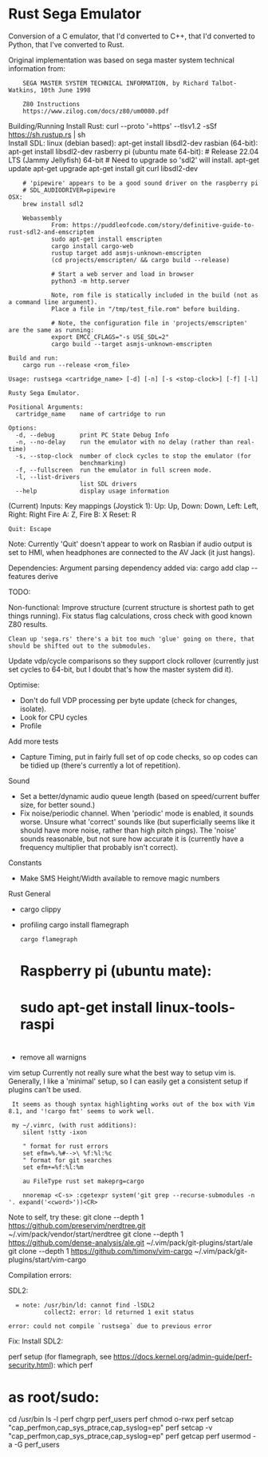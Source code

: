 Rust Sega Emulator
==================

Conversion of a C emulator, that I'd converted to C++, that I'd converted to
Python, that I've converted to Rust.

Original implementation was based on sega master system technical information from:

        SEGA MASTER SYSTEM TECHNICAL INFORMATION, by Richard Talbot-Watkins, 10th June 1998

        Z80 Instructions
        https://www.zilog.com/docs/z80/um0080.pdf

Building/Running
    Install Rust:
	curl --proto '=https' --tlsv1.2 -sSf https://sh.rustup.rs | sh	
    Install SDL:
	linux (debian based): 
		apt-get install libsdl2-dev
	rasbian (64-bit): 
		apt-get install libsdl2-dev
	rasberry pi (ubuntu mate 64-bit): 
		# Release 22.04 LTS (Jammy Jellyfish) 64-bit
		# Need to upgrade so 'sdl2' will install.
		apt-get update
		apt-get upgrade
		apt-get install git curl libsdl2-dev

		# 'pipewire' appears to be a good sound driver on the raspberry pi
		# SDL_AUDIODRIVER=pipewire 
	OSX: 
		brew install sdl2

        Webassembly
                From: https://puddleofcode.com/story/definitive-guide-to-rust-sdl2-and-emscriptem
                sudo apt-get install emscripten
                cargo install cargo-web
                rustup target add asmjs-unknown-emscripten
                (cd projects/emscripten/ && cargo build --release)

                # Start a web server and load in browser
                python3 -m http.server

                Note, rom file is statically included in the build (not as a command line argument).
                Place a file in "/tmp/test_file.rom" before building.

                # Note, the configuration file in 'projects/emscripten' are the same as running:
                export EMCC_CFLAGS="-s USE_SDL=2"
                cargo build --target asmjs-unknown-emscripten

    Build and run:
        cargo run --release <rom_file>

    Usage: rustsega <cartridge_name> [-d] [-n] [-s <stop-clock>] [-f] [-l]
    
    Rusty Sega Emulator.
    
    Positional Arguments:
      cartridge_name    name of cartridge to run
    
    Options:
      -d, --debug       print PC State Debug Info
      -n, --no-delay    run the emulator with no delay (rather than real-time)
      -s, --stop-clock  number of clock cycles to stop the emulator (for
                        benchmarking)
      -f, --fullscreen  run the emulator in full screen mode.
      -l, --list-drivers
                        list SDL drivers
      --help            display usage information

(Current) Inputs:
    Key mappings (Joystick 1):
    Up: Up, Down: Down, Left: Left, Right: Right
    Fire A: Z, Fire B: X
    Reset: R

    Quit: Escape

Note: Currently 'Quit' doesn't appear to work on Rasbian if audio output is set to HMI, when headphones are connected to the AV Jack (it just hangs).

Dependencies:
   Argument parsing dependency added via:
       cargo add clap --features derive

TODO:

 Non-functional:
    Improve structure (current structure is shortest path to get things running).
    Fix status flag calculations,  cross check with good known Z80 results.

    Clean up 'sega.rs' there's a bit too much 'glue' going on there, that should be shifted out to the submodules.

  Update vdp/cycle comparisons so they support clock rollover (currently just set cycles to 64-bit, but I doubt that's how the master system did it).

 Optimise:
 - Don't do full VDP processing per byte update (check for changes, isolate).
 - Look for CPU cycles
 - Profile

Add more tests
  - Capture Timing, put in fairly full set of op code checks, so op codes can be tidied up (there's currently a lot of repetition).

Sound
  - Set a better/dynamic audio queue length (based on speed/current buffer size, for better sound.)
  - Fix noise/periodic channel. When 'periodic' mode is enabled, it sounds
    worse.  Unsure what 'correct' sounds like (but superficially seems like it
    should have more noise, rather than high pitch pings). The 'noise' sounds
    reasonable, but not sure how accurate it is (currently have a frequency
    multiplier that probably isn't correct).

  
Constants
  - Make SMS Height/Width available to remove magic numbers

Rust General
  - cargo clippy
  - profiling
	cargo install flamegraph

        cargo flamegraph
	#
	# Raspberry pi (ubuntu mate):
	# sudo apt-get install linux-tools-raspi
	#

  - remove all warnigns

vim setup
  Currently not really sure what the best way to setup vim is.  Generally, I like a 'minimal' setup, so I can easily get a consistent setup if plugins can't be used.

     It seems as though syntax highlighting works out of the box with Vim 8.1, and '!cargo fmt' seems to work well.

     my ~/.vimrc, (with rust additions):
        silent !stty -ixon

        " format for rust errors
        set efm=%.%#-->\ %f:%l:%c
        " format for git searches
        set efm+=%f:%l:%m
        
        au FileType rust set makeprg=cargo

        nnoremap <C-s> :cgetexpr system('git grep --recurse-submodules -n '. expand('<cword>'))<CR>

   Note to self, try these:
      git clone --depth 1 https://github.com/preservim/nerdtree.git  ~/.vim/pack/vendor/start/nerdtree
      git clone --depth 1 https://github.com/dense-analysis/ale.git ~/.vim/pack/git-plugins/start/ale
      git clone --depth 1 https://github.com/timonv/vim-cargo ~/.vim/pack/git-plugins/start/vim-cargo

Compilation errors:

SDL2:

      = note: /usr/bin/ld: cannot find -lSDL2
              collect2: error: ld returned 1 exit status
              
    error: could not compile `rustsega` due to previous error

Fix: Install SDL2:

perf setup (for flamegraph, see https://docs.kernel.org/admin-guide/perf-security.html):
   which perf
   # as root/sudo:
   cd /usr/bin
   ls -l perf 
   chgrp perf_users perf
   chmod o-rwx perf
   setcap "cap_perfmon,cap_sys_ptrace,cap_syslog=ep" perf 
   setcap -v "cap_perfmon,cap_sys_ptrace,cap_syslog=ep" perf 
   getcap perf 
   usermod -a -G perf_users <username>


